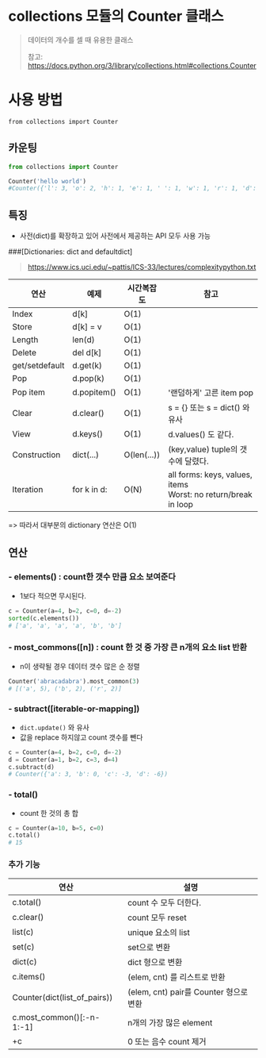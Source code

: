 # collections 모듈의 Counter 클래스
> 데이터의 개수를 셀 때 유용한 클래스
> 
> 참고: https://docs.python.org/3/library/collections.html#collections.Counter

# 사용 방법
`from collections import Counter`

## 카운팅
```python
from collections import Counter

Counter('hello world')
#Counter({'l': 3, 'o': 2, 'h': 1, 'e': 1, ' ': 1, 'w': 1, 'r': 1, 'd': 1})

```
## 특징
- 사전(dict)를 확장하고 있어 사전에서 제공하는 API 모두 사용 가능 

###[Dictionaries: dict and defaultdict]
> https://www.ics.uci.edu/~pattis/ICS-33/lectures/complexitypython.txt
                       
| 연산             | 예제          | 시간복잡도       | 참고                                                            |
|----------------|-------------|-------------|---------------------------------------------------------------|
| Index          | d[k]        | O(1)	       |                                                               |
| Store          | d[k] = v    | O(1)	       |                                                               |
| Length         | len(d)      | O(1)	       |                                                               |
| Delete         | del d[k]    | O(1)	       |                                                               |
| get/setdefault | d.get(k)    | O(1)	       |                                                               |
| Pop            | d.pop(k)    | O(1)	       |                                                               |
| Pop item       | d.popitem() | O(1)	       | '랜덤하게' 고른 item pop                                            |
| Clear          | d.clear()   | O(1)	       | s = {} 또는 s = dict() 와 유사                                     |
| View           | d.keys()    | O(1)	       | d.values() 도 같다.                                              |
| Construction   | dict(...)   | O(len(...)) | (key,value) tuple의 갯수에 달렸다.                                   |
| Iteration      | for k in d: | O(N)        | all forms: keys, values, items<br/> Worst: no return/break in loop | 


=> 따라서 대부분의 dictionary 연산은 O(1)

## 연산
### - elements() : count한 갯수 만큼 요소 보여준다
- 1보다 적으면 무시된다.
```python
c = Counter(a=4, b=2, c=0, d=-2)
sorted(c.elements())
# ['a', 'a', 'a', 'a', 'b', 'b']
```
### - most_commons([n]) : count 한 것 중 가장 큰 n개의 요소 list 반환
- n이 생략될 경우 데이터 갯수 많은 순 정렬
```python
Counter('abracadabra').most_common(3)
# [('a', 5), ('b', 2), ('r', 2)]
```
### - subtract([iterable-or-mapping])
- `dict.update()` 와 유사
- 값을 replace 하지않고 count 갯수를 뺀다
```python
c = Counter(a=4, b=2, c=0, d=-2)
d = Counter(a=1, b=2, c=3, d=4)
c.subtract(d)
# Counter({'a': 3, 'b': 0, 'c': -3, 'd': -6})
```

### - total()
- count 한 것의 총 합
```python
c = Counter(a=10, b=5, c=0)
c.total()
# 15
```
### 추가 기능
| 연산                          | 설명                               |
|-----------------------------|----------------------------------|
| c.total()                   | count 수 모두 더한다.                  |
| c.clear()                   | count 모두 reset                   |
| list(c)                     | unique 요소의 list                  |
| set(c)                      | set으로 변환                         |
| dict(c)                     | dict 형으로 변환                      |
| c.items()                   | (elem, cnt) 를 리스트로 반환            |
| Counter(dict(list_of_pairs)) | (elem, cnt) pair를 Counter 형으로 변환 |
| c.most_common()[:-n-1:-1]   | n개의 가장 많은 element                |
| +c                          | 0 또는 음수 count 제거                 |
